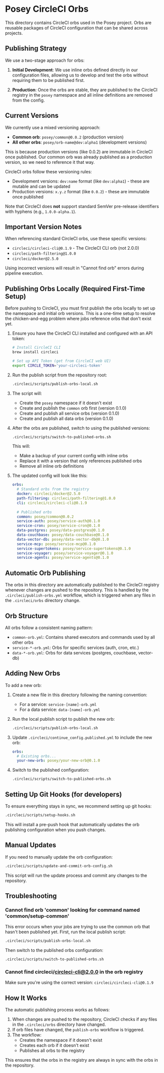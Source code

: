 # Posey CircleCI Orbs

This directory contains CircleCI orbs used in the Posey project. Orbs are reusable packages of CircleCI configuration that can be shared across projects.

## Publishing Strategy

We use a two-stage approach for orbs:

1. **Initial Development**: We use inline orbs defined directly in our configuration files, allowing us to develop and test the orbs without requiring them to be published first.

2. **Production**: Once the orbs are stable, they are published to the CircleCI registry in the `posey` namespace and all inline definitions are removed from the config.

## Current Versions

We currently use a mixed versioning approach:

- **Common orb**: `posey/common@0.0.2` (production version)
- **All other orbs**: `posey/orb-name@dev:alpha1` (development versions)

This is because production versions (like 0.0.2) are immutable in CircleCI once published. Our common orb was already published as a production version, so we need to reference it that way.

CircleCI orbs follow these versioning rules:

- Development versions: `dev:name` format (like `dev:alpha1`) - these are mutable and can be updated
- Production versions: `x.y.z` format (like `0.0.2`) - these are immutable once published

Note that CircleCI does **not** support standard SemVer pre-release identifiers with hyphens (e.g., `1.0.0-alpha.1`).

## Important Version Notes

When referencing standard CircleCI orbs, use these specific versions:

- `circleci/circleci-cli@0.1.9` - The CircleCI CLI orb (not 2.0.0)
- `circleci/path-filtering@1.0.0`
- `circleci/docker@2.5.0`

Using incorrect versions will result in "Cannot find orb" errors during pipeline execution.

## Publishing Orbs Locally (Required First-Time Setup)

Before pushing to CircleCI, you must first publish the orbs locally to set up the namespace and initial orb versions. This is a one-time setup to resolve the chicken-and-egg problem where jobs reference orbs that don't exist yet.

1. Ensure you have the CircleCI CLI installed and configured with an API token:
   ```bash
   # Install CircleCI CLI
   brew install circleci
   
   # Set up API Token (get from CircleCI web UI)
   export CIRCLE_TOKEN='your-circleci-token'
   ```

2. Run the publish script from the repository root:
   ```bash
   .circleci/scripts/publish-orbs-local.sh
   ```

3. The script will:
   - Create the `posey` namespace if it doesn't exist
   - Create and publish the `common` orb first (version 0.1.0)
   - Create and publish all service orbs (version 0.1.0)
   - Create and publish all data orbs (version 0.1.0)

4. After the orbs are published, switch to using the published versions:
   ```bash
   .circleci/scripts/switch-to-published-orbs.sh
   ```

   This will:
   - Make a backup of your current config with inline orbs
   - Replace it with a version that only references published orbs
   - Remove all inline orb definitions

5. The updated config will look like this:
   ```yaml
   orbs:
     # Standard orbs from the registry
     docker: circleci/docker@2.5.0
     path-filtering: circleci/path-filtering@1.0.0
     cli: circleci/circleci-cli@0.1.9
     
     # Published orbs
     common: posey/common@0.0.2
     service-auth: posey/service-auth@0.1.0
     service-cron: posey/service-cron@0.1.0
     data-postgres: posey/data-postgres@0.1.0
     data-couchbase: posey/data-couchbase@0.1.0
     data-vector-db: posey/data-vector-db@0.1.0
     service-mcp: posey/service-mcp@0.1.0
     service-supertokens: posey/service-supertokens@0.1.0
     service-voyager: posey/service-voyager@0.1.0
     service-agents: posey/service-agents@0.1.0
   ```

## Automatic Orb Publishing

The orbs in this directory are automatically published to the CircleCI registry whenever changes are pushed to the repository. This is handled by the `.circleci/publish-orbs.yml` workflow, which is triggered when any files in the `.circleci/orbs` directory change.

## Orb Structure

All orbs follow a consistent naming pattern:
- `common-orb.yml`: Contains shared executors and commands used by all other orbs
- `service-*-orb.yml`: Orbs for specific services (auth, cron, etc.)
- `data-*-orb.yml`: Orbs for data services (postgres, couchbase, vector-db)

## Adding New Orbs

To add a new orb:

1. Create a new file in this directory following the naming convention:
   - For a service: `service-[name]-orb.yml`
   - For a data service: `data-[name]-orb.yml`

2. Run the local publish script to publish the new orb:
   ```bash
   .circleci/scripts/publish-orbs-local.sh
   ```

3. Update `.circleci/continue_config.published.yml` to include the new orb:
   ```yaml
   orbs:
     # Existing orbs...
     your-new-orb: posey/your-new-orb@0.1.0
   ```

4. Switch to the published configuration:
   ```bash
   .circleci/scripts/switch-to-published-orbs.sh
   ```

## Setting Up Git Hooks (for developers)

To ensure everything stays in sync, we recommend setting up git hooks:

```bash
.circleci/scripts/setup-hooks.sh
```

This will install a pre-push hook that automatically updates the orb publishing configuration when you push changes.

## Manual Updates

If you need to manually update the orb configuration:

```bash
.circleci/scripts/update-and-commit-orb-config.sh
```

This script will run the update process and commit any changes to the repository.

## Troubleshooting

### Cannot find orb 'common' looking for command named 'common/setup-common'

This error occurs when your jobs are trying to use the common orb that hasn't been published yet. First, run the local publish script:

```bash
.circleci/scripts/publish-orbs-local.sh
```

Then switch to the published orbs configuration:

```bash
.circleci/scripts/switch-to-published-orbs.sh
```

### Cannot find circleci/circleci-cli@2.0.0 in the orb registry

Make sure you're using the correct version: `circleci/circleci-cli@0.1.9`

## How It Works

The automatic publishing process works as follows:

1. When changes are pushed to the repository, CircleCI checks if any files in the `.circleci/orbs` directory have changed.
2. If orb files have changed, the `publish-orbs` workflow is triggered.
3. The workflow:
   - Creates the namespace if it doesn't exist
   - Creates each orb if it doesn't exist
   - Publishes all orbs to the registry

This ensures that the orbs in the registry are always in sync with the orbs in the repository. 